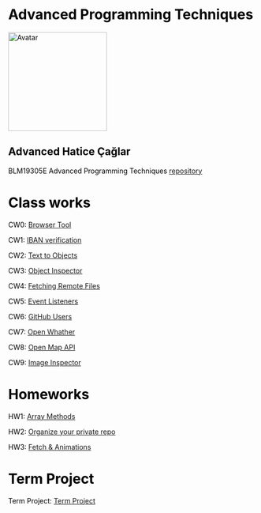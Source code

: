 
<!-- saved from url=(0047)https://haticecaglar.github.io/advancedProgrammingTec/ -->
<html><head><meta http-equiv="Content-Type" content="text/html; charset=UTF-8">
   
   <link rel="manifest" href="https://haticecaglar.github.io/advancedProgrammingTec/">
   <style>
      body {
         color: black;
      }
   </style>
   <script>navigator.serviceWorker.register('sw.js')</script>
</head>

<body>
   <h1 id="advancedprogramming">Advanced Programming Techniques</h1>
   <img src=" https://haticecaglar.github.io/advancedProgrammingTec/myAvatar/Avatar.jpeg" alt="Avatar"width="200" height="200">
   <h2 id="name">Advanced Hatice Çağlar</h2>
   <link rel="Avatar" href="Avatar.jpeg" />
   <p>BLM19305E Advanced Programming Techniques <a href="https://haticecaglar.github.io/advancedProgrammingTec/">repository</a></p>
   <h1 id="class-works">Class works</h1>
   <p>CW0: <a href="https://haticecaglar.github.io/advancedProgrammingTec/counting.html"> Browser Tool</a></p>
   <p>CW1: <a href="https://haticecaglar.github.io/advancedProgrammingTec/iban.html">IBAN verification </a></p>
   <p>CW2: <a href="https://haticecaglar.github.io/advancedProgrammingTec/cw2.html">Text to Objects</a></p>
   <p>CW3: <a href="https://haticecaglar.github.io/advancedProgrammingTec/cw3.html">Object Inspector</a>
   <p>CW4: <a href="https://haticecaglar.github.io/advancedProgrammingTec/CW4.html">Fetching Remote Files</a>
   <p>CW5: <a href="https://haticecaglar.github.io/advancedProgrammingTec/eventlisteners.html">Event Listeners</a>
   <p>CW6: <a href="https://haticecaglar.github.io/advancedProgrammingTec/GitHub%20Users.html">GitHub Users</a>
   <p>CW7: <a href="https://haticecaglar.github.io/advancedProgrammingTec/Open%20Weather.html">Open Whather</a>
   <p>CW8: <a href="https://haticecaglar.github.io/advancedProgrammingTec/Open%20Maps%20API.html">Open Map API</a>
   <p>CW9: <a href="https://haticecaglar.github.io/advancedProgrammingTec/Image%20inspector/Image%20Inspector.html">Image Inspector</a>
      
   
   </p>

   <h1 id="homeworks">Homeworks</h1>
   <p>HW1: <a href="https://haticecaglar.github.io/advancedProgrammingTec/Data%20Analysis.html">Array Methods</a></p>
   <p>HW2: <a href="https://haticecaglar.github.io/advancedProgrammingTec/haticecaglar.github.io.html">Organize your private repo</a></p>
   <p>HW3: <a href=" https://haticecaglar.github.io/advancedProgrammingTec/HW3/hw3.html">Fetch & Animations</a></p>
 
  
   
  
   <h1 id="projects">Term Project</h1>
   <p>Term Project: <a href=" https://haticecaglar.github.io/advancedProgrammingTec/SimonGame/simonsay.html">Term Project</a></p>

</body></html>

